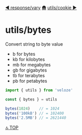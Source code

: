 [◀︎ response/vary](../response/vary.md)
[🛖](../index.md)
[utils/cookie ▶](../utils/cookie.md)

# utils/bytes

Convert string to byte value

- b for bytes
- kb for kilobytes
- mb for megabytes
- gb for gigabytes
- tb for terabytes
- pb for petabytes

```js
import { utils } from 'veloze'

const { bytes } = utils

bytes(1024)    // = 1024
bytes('100kB') // = 102400
bytes('2.5MB') // = 2621440
```


[🔝 TOP](#top)
